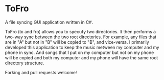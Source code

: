 ToFro
=====

A file syncing GUI application written in C#.

ToFro (to and fro) allows you to specufy two directories.  It then performs a two-way sync between the two root directories.  For example, any files that are in "A" but not in "B" will be copied to "B", and vice-versa.  I primarily developed this application to keep the music metween my computer and my phone in sync.  And songs that I put on my computer but not on my phone will be copied and both my computer and my phone will have the same root directory structure.

Forking and pull requests welcome!
